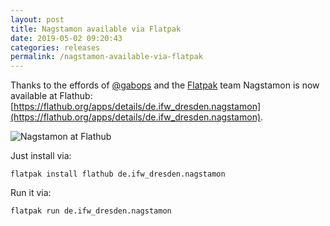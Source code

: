 ```yaml
---
layout: post
title: Nagstamon available via Flatpak
date: 2019-05-02 09:20:43
categories: releases
permalink: /nagstamon-available-via-flatpak
---
```


Thanks to the effords of [@gabops](https://github.com/gabops) and the [Flatpak](https://flatpak.org/) team Nagstamon is now available at Flathub: [https://flathub.org/apps/details/de.ifw_dresden.nagstamon](https://flathub.org/apps/details/de.ifw_dresden.nagstamon).


![Nagstamon at Flathub](/assets/images/nagstamon_flathub-1-644x214.png)


Just install via:


`flatpak install flathub de.ifw_dresden.nagstamon`


Run it via:


`flatpak run de.ifw_dresden.nagstamon`


